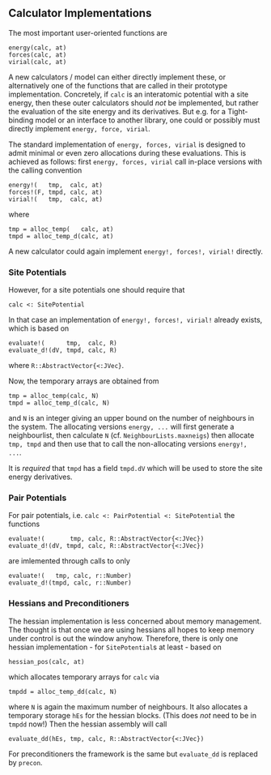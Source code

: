 
## Calculator Implementations

The most important user-oriented functions are
```{julia}
energy(calc, at)
forces(calc, at)
virial(calc, at)
```

A new calculators / model can either directly implement these, or alternatively
one of the functions that are called in their prototype implementation.
Concretely, if `calc` is an interatomic potential with a site energy, then
these outer calculators should *not* be implemented, but rather the evaluation
of the site energy and its derivatives. But e.g. for a Tight-binding model
or an interface to another library, one could or possibly must directly
implement `energy, force, virial`.

The standard implementation of `energy, forces, virial` is designed to
admit minimal or even zero allocations during these evaluations. This is
achieved as follows: first `energy, forces, virial` call in-place
versions with the calling convention
```{julia}
energy!(   tmp,  calc, at)
forces!(F, tmpd, calc, at)
virial!(   tmp,  calc, at)
```
where
```{julia}
tmp = alloc_temp(   calc, at)
tmpd = alloc_temp_d(calc, at)
```
A new calculator could again implement `energy!, forces!, virial!`
directly.

### Site Potentials

However, for a site potentials one should require that
```
calc <: SitePotential
```
In that case an implementation of `energy!, forces!, virial!`
already exists, which is based on
```{julia}
evaluate!(      tmp,  calc, R)
evaluate_d!(dV, tmpd, calc, R)
```
where `R::AbstractVector{<:JVec}`.

Now, the temporary arrays are obtained from
```{julia}
tmp = alloc_temp(calc, N)
tmpd = alloc_temp_d(calc, N)
```
and `N` is an integer giving an upper bound on the number of neighbours
in the system. The allocating versions `energy, ...` will first generate
a neighbourlist, then calculate `N` (cf. `NeighbourLists.maxneigs`)
then allocate `tmp, tmpd` and then use that to call the non-allocating
versions `energy!, ...`.

It is *required* that `tmpd` has a field `tmpd.dV` which will be used to
store the site energy derivatives.


### Pair Potentials

For pair potentials, i.e. `calc <: PairPotential <: SitePotential`
the functions
```{julia}
evaluate!(       tmp, calc, R::AbstractVector{<:JVec})
evaluate_d!(dV, tmpd, calc, R::AbstractVector{<:JVec})
```
are imlemented through calls to only
```{julia}
evaluate!(   tmp, calc, r::Number)
evaluate_d!(tmpd, calc, r::Number)
```


### Hessians and Preconditioners

The hessian implementation is less concerned about memory management. The
thought is that once we are using hessians all hopes to keep memory under
control is out the window anyhow. Therefore, there is only one hessian
implementation - for `SitePotential`s at least - based on
```{julia}
hessian_pos(calc, at)
```
which allocates temporary arrays for `calc` via
```{julia}
tmpdd = alloc_temp_dd(calc, N)
```
where `N` is again the maximum number of neighbours. It also allocates a
temporary storage `hEs` for the hessian blocks. (This does *not* need to be
in `tmpdd` now!) Then the hessian assembly will call
```{julia}
evaluate_dd(hEs, tmp, calc, R::AbstractVector{<:JVec})
```

For preconditioners the framework is the same but `evaluate_dd` is
replaced by `precon`.
